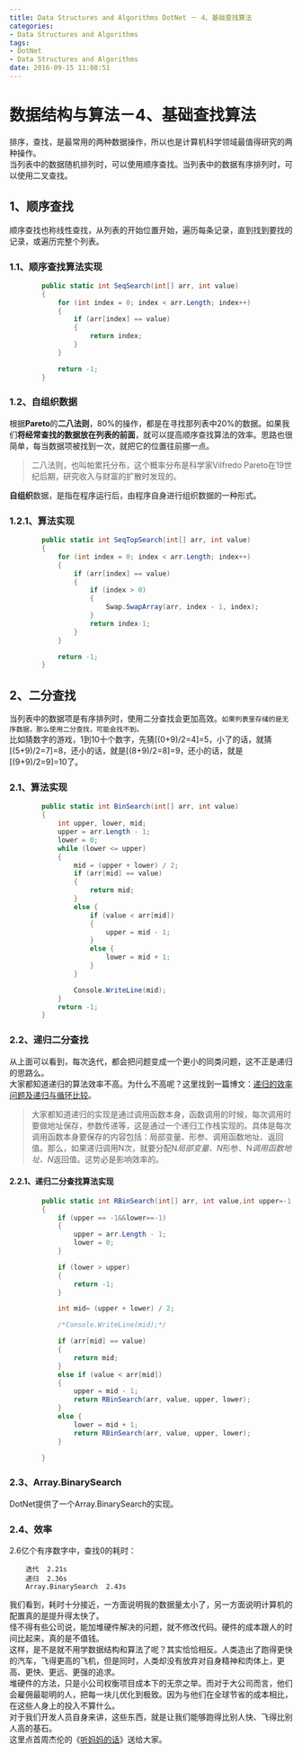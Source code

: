 ```yaml
---
title: Data Structures and Algorithms DotNet － 4、基础查找算法
categories:
- Data Structures and Algorithms
tags:
- DotNet
- Data Structures and Algorithms
date: 2016-09-15 11:08:51
---
```

# 数据结构与算法－4、基础查找算法
排序，查找，是最常用的两种数据操作，所以也是计算机科学领域最值得研究的两种操作。  
当列表中的数据随机排列时，可以使用顺序查找。当列表中的数据有序排列时，可以使用二叉查找。
## 1、顺序查找
顺序查找也称线性查找，从列表的开始位置开始，遍历每条记录，直到找到要找的记录，或遍历完整个列表。  
### 1.1、顺序查找算法实现

```cs
		public static int SeqSearch(int[] arr, int value)
		{
			for (int index = 0; index < arr.Length; index++)
			{
				if (arr[index] == value)
				{
					return index;
				}
			}

			return -1;
		}
```

### 1.2、自组织数据
根据**Pareto**的**二八法则**，80%的操作，都是在寻找那列表中20%的数据。如果我们**将经常查找的数据放在列表的前面**，就可以提高顺序查找算法的效率。思路也很简单，每当数据项被找到一次，就把它的位置往前挪一点。  

> 二八法则，也叫帕累托分布，这个概率分布是科学家Vilfredo Pareto在19世纪后期，研究收入与财富的扩散时发现的。

**自组织**数据，是指在程序运行后，由程序自身进行组织数据的一种形式。  
### 1.2.1、算法实现

```cs
		public static int SeqTopSearch(int[] arr, int value)
		{
			for (int index = 0; index < arr.Length; index++)
			{
				if (arr[index] == value)
				{
					if (index > 0)
					{
						Swap.SwapArray(arr, index - 1, index);
					}
					return index-1;
				}
			}

			return -1;
		}
```

## 2、二分查找
当列表中的数据项是有序排列时，使用二分查找会更加高效。`如果列表里存储的是无序数据，那么使用二分查找，可能会找不到。`  
比如猜数字的游戏，1到10十个数字，先猜[(0+9)/2=4]=5，小了的话，就猜[(5+9)/2=7]=8，还小的话，就是[(8+9)/2=8]=9，还小的话，就是[(9+9)/2=9]=10了。
### 2.1、算法实现

```cs
		public static int BinSearch(int[] arr, int value)
		{
			int upper, lower, mid;
			upper = arr.Length - 1;
			lower = 0;
			while (lower <= upper)
			{
				mid = (upper + lower) / 2;
				if (arr[mid] == value)
				{
					return mid;
				}
				else {
					if (value < arr[mid])
					{
						upper = mid - 1;
					}
					else {
						lower = mid + 1;
					}
				}

				Console.WriteLine(mid);
			}
			return -1;
		}
```

### 2.2、递归二分查找
从上面可以看到，每次迭代，都会把问题变成一个更小的同类问题，这不正是递归的思路么。  
大家都知道递归的算法效率不高。为什么不高呢？这里找到一篇博文：[递归的效率问题及递归与循环比较][1]。

> 大家都知道递归的实现是通过调用函数本身，函数调用的时候，每次调用时要做地址保存，参数传递等，这是通过一个递归工作栈实现的。具体是每次调用函数本身要保存的内容包括：局部变量、形参、调用函数地址、返回值。那么，如果递归调用N次，就要分配N*局部变量、N*形参、N*调用函数地址、N*返回值。这势必是影响效率的。

[1]: http://www.cnblogs.com/BeyondAnyTime/archive/2012/05/19/2508807.html

#### 2.2.1、递归二分查找算法实现

```cs
		public static int RBinSearch(int[] arr, int value,int upper=-1,int lower=-1)
		{
			if (upper == -1&&lower==-1)
			{
				upper = arr.Length - 1;
				lower = 0;
			}

			if (lower > upper)
			{
				return -1;
			}

			int mid= (upper + lower) / 2;

			/*Console.WriteLine(mid);*/

			if (arr[mid] == value)
			{
				return mid;
			}
			else if (value < arr[mid])
			{
				upper = mid - 1;
				return RBinSearch(arr, value, upper, lower);
			}
			else {
				lower = mid + 1;
				return RBinSearch(arr, value, upper, lower);
			}

		}
```

### 2.3、Array.BinarySearch
DotNet提供了一个Array.BinarySearch的实现。

### 2.4、效率
2.6亿个有序数字中，查找0的耗时：

```
	迭代	2.21s
	递归	2.36s
	Array.BinarySearch	2.43s
```

我们看到，耗时十分接近，一方面说明我的数据量太小了，另一方面说明计算机的配置真的是提升得太快了。  
怪不得有些公司说，能加堆硬件解决的问题，就不修改代码。硬件的成本跟人的时间比起来，真的是不值钱。  
这样，是不是就不用学数据结构和算法了呢？其实恰恰相反。人类造出了跑得更快的汽车，飞得更高的飞机，但是同时，人类却没有放弃对自身精神和肉体上，更高、更快、更远、更强的追求。  
堆硬件的方法，只是小公司权衡项目成本下的无奈之举。而对于大公司而言，他们会雇佣最聪明的人，把每一块儿优化到极致。因为与他们在全球节省的成本相比，在这些人身上的投入不算什么。  
对于我们开发人员自身来讲，这些东西，就是让我们能够跑得比别人快、飞得比别人高的基石。  
这里点首周杰伦的《[听妈妈的话][2]》送给大家。

[2]: http://music.163.com/song?id=185879
